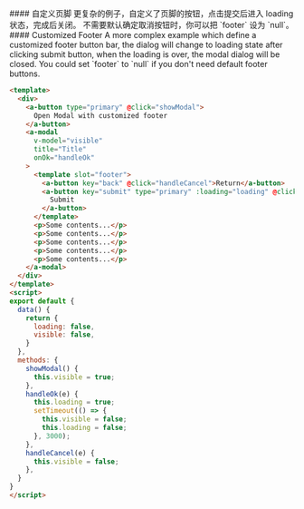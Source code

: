 
<cn>
#### 自定义页脚
更复杂的例子，自定义了页脚的按钮，点击提交后进入 loading 状态，完成后关闭。
不需要默认确定取消按钮时，你可以把 `footer` 设为 `null`。
</cn>

<us>
#### Customized Footer
A more complex example which define a customized footer button bar,
the dialog will change to loading state after clicking submit button, when the loading is over,
the modal dialog will be closed.
You could set `footer` to `null` if you don't need default footer buttons.
</us>

```html
<template>
  <div>
    <a-button type="primary" @click="showModal">
      Open Modal with customized footer
    </a-button>
    <a-modal
      v-model="visible"
      title="Title"
      onOk="handleOk"
    >
      <template slot="footer">
        <a-button key="back" @click="handleCancel">Return</a-button>
        <a-button key="submit" type="primary" :loading="loading" @click="handleOk">
          Submit
        </a-button>
      </template>
      <p>Some contents...</p>
      <p>Some contents...</p>
      <p>Some contents...</p>
      <p>Some contents...</p>
      <p>Some contents...</p>
    </a-modal>
  </div>
</template>
<script>
export default {
  data() {
    return {
      loading: false,
      visible: false,
    }
  },
  methods: {
    showModal() {
      this.visible = true;
    },
    handleOk(e) {
      this.loading = true;
      setTimeout(() => {
        this.visible = false;
        this.loading = false;
      }, 3000);
    },
    handleCancel(e) {
      this.visible = false;
    },
  }
}
</script>
```

